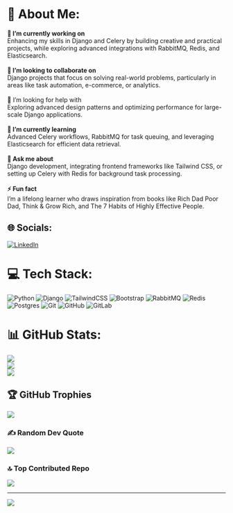 # 💫 About Me:
<strong>🎯 I’m currently working on</strong><br>Enhancing my skills in Django and Celery by building creative and practical projects, while exploring advanced integrations with RabbitMQ, Redis, and Elasticsearch.<br><br><strong>🤝 I’m looking to collaborate on</strong><br>Django projects that focus on solving real-world problems, particularly in areas like task automation, e-commerce, or analytics.<br><br>🙌 I’m looking for help with<br>Exploring advanced design patterns and optimizing performance for large-scale Django applications.<br><br><strong>🌱 I’m currently learning</strong><br>Advanced Celery workflows, RabbitMQ for task queuing, and leveraging Elasticsearch for efficient data retrieval.<br><br><strong>💬 Ask me about</strong><br>Django development, integrating frontend frameworks like Tailwind CSS, or setting up Celery with Redis for background task processing.<br><br><strong>⚡ Fun fact</strong><br>I’m a lifelong learner who draws inspiration from books like Rich Dad Poor Dad, Think & Grow Rich, and The 7 Habits of Highly Effective People.


## 🌐 Socials:
[![LinkedIn](https://img.shields.io/badge/LinkedIn-%230077B5.svg?logo=linkedin&logoColor=white)](https://linkedin.com/in/https://www.linkedin.com/in/irosh-panday-a0092b205/) 

# 💻 Tech Stack:
![Python](https://img.shields.io/badge/python-3670A0?style=for-the-badge&logo=python&logoColor=ffdd54) ![Django](https://img.shields.io/badge/django-%23092E20.svg?style=for-the-badge&logo=django&logoColor=white) ![TailwindCSS](https://img.shields.io/badge/tailwindcss-%2338B2AC.svg?style=for-the-badge&logo=tailwind-css&logoColor=white) ![Bootstrap](https://img.shields.io/badge/bootstrap-%238511FA.svg?style=for-the-badge&logo=bootstrap&logoColor=white) ![RabbitMQ](https://img.shields.io/badge/rabbitmq-FF6600?style=for-the-badge&logo=rabbitmq&logoColor=white) ![Redis](https://img.shields.io/badge/redis-%23DD0031.svg?style=for-the-badge&logo=redis&logoColor=white) ![Postgres](https://img.shields.io/badge/postgres-%23316192.svg?style=for-the-badge&logo=postgresql&logoColor=white) ![Git](https://img.shields.io/badge/git-%23F05033.svg?style=for-the-badge&logo=git&logoColor=white) ![GitHub](https://img.shields.io/badge/github-%23121011.svg?style=for-the-badge&logo=github&logoColor=white) ![GitLab](https://img.shields.io/badge/gitlab-%23181717.svg?style=for-the-badge&logo=gitlab&logoColor=white)
# 📊 GitHub Stats:
![](https://github-readme-stats.vercel.app/api?username=Iroshpanday&theme=dark&hide_border=false&include_all_commits=true&count_private=false)<br/>
![](https://github-readme-streak-stats.herokuapp.com/?user=Iroshpanday&theme=dark&hide_border=false)<br/>
![](https://github-readme-stats.vercel.app/api/top-langs/?username=Iroshpanday&theme=dark&hide_border=false&include_all_commits=true&count_private=false&layout=compact)

## 🏆 GitHub Trophies
![](https://github-profile-trophy.vercel.app/?username=Iroshpanday&theme=radical&no-frame=false&no-bg=true&margin-w=4)

### ✍️ Random Dev Quote
![](https://quotes-github-readme.vercel.app/api?type=horizontal&theme=radical)

### 🔝 Top Contributed Repo
![](https://github-contributor-stats.vercel.app/api?username=Iroshpanday&limit=5&theme=dark&combine_all_yearly_contributions=true)

---
[![](https://visitcount.itsvg.in/api?id=Iroshpanday&icon=0&color=0)](https://visitcount.itsvg.in)

<!-- Proudly created with GPRM ( https://gprm.itsvg.in ) -->
